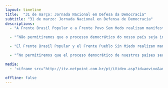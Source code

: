 ```yaml
---
layout: timeline
title:  "31 de março: Jornada Nacional em Defesa da Democracia"
subtitle: "31 de marzo: Jornada Nacional en Defensa de Democracia"
descriptions:
  - "A Frente Brasil Popular e a Frente Povo Sem Medo realizam manifestações unitárias em diversas cidades do Brasil e do mundo, nesta quinta-feira (31). Na pauta dos protesto estão: em defesa da democracia – golpe nunca mais; contra o ajuste fiscal – por outra política econômica; e em defesa dos direitos trabalhistas – contra a reforma da Previdência."

  - "“Não permitiremos que o processo democrático do nosso país seja interrompido. Não aceitaremos nenhum direito a menos. Vamos tomar às ruas e o nosso grito ecoará nos quatro cantos do país: não vai ter golpe!”, defendem os movimentos populares, sindicatos, organizações políticas e militantes sociais que fazem parte das frentes."

  - "El Frente Brasil Popular y el Frente Pueblo Sin Miedo realizan manifestaciones unificadas en diversas ciudades de Brasil y del mundo, este jueves (31). En la pauta de las protestas están: la defensa de la democracia -golpe nunca más; contra el ajuste fiscal – por otra política económica; y la defensa de los derechos de los trabajadores -contra la reforma de la Previdencia."

  - "“No permitiremos que el proceso democrático de nuestros países sean interrumpidos. No aceptamos ningún derecho menos. Vamos a tomar las calles y nuestro grito hará eco en los cuatro rincones del país: no va a haber golpe!”, defienden los movimientos populares, sindicados, organizaciones políticas y militantes sociales que hacen parte de los frentes."

media:
  - '<iframe src="http://itv.netpoint.com.br/pt/iVideo.asp?id=aovivo&amp;velocidade=alta" name="frame" width="400px" height="225px" align="center" scrolling="No" frameborder="no"></iframe>'

offline: false
---
```

